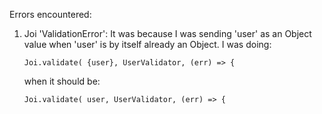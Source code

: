 Errors encountered:

1. Joi 'ValidationError':
    It was because I was sending 'user' as an Object value when 'user' is by itself already an Object.
    I was doing: 

    ```
    Joi.validate( {user}, UserValidator, (err) => {
    ```
    when it should be:
    ```
    Joi.validate( user, UserValidator, (err) => {
    ```